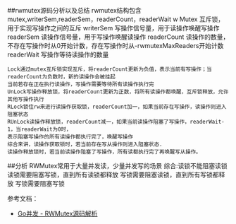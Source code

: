 ##rwmutex源码分析以及总结
    rwmutex结构包含mutex,writerSem,readerSem，readerCount，readerWait
    w Mutex 互斥锁，用于实现写操作之间的互斥
    writerSem 写操作信号量，用于读操作唤醒写操作
    readerSem 读操作信号量，用于写操作唤醒读操作
    readerCount 读操作的数量，不存在写操作时从0开始计数，存在写操作时从-rwmutexMaxReaders开始计数
    readerWait 写操作等待读操作的数量

    Lock通过mutex互斥锁实现互斥，将readerCount更新为负值，表示当前有写操作；当readerCount为负数时，新的读操作会被挂起
    当前若存在正在执行读操作，写操作需要等待所有读操作执行完
    UnLock写操作释放锁，将readerCount更新为正数，将所有读操作都唤醒，互斥锁释放，允许其他写操作执行
    RLock锁住rw来进行读操作获取锁，readerCount加一，如果当前存在写操作，读操作则进入阻塞状态
    RUnLock读操作释放锁，readerCount减一，如果当前读操作阻塞了写操作，readerWait-1，当readerWait为0时，
    表示阻塞写操作的所有读操作都执行完了，唤醒写操作
    综合来讲，读操作获取锁时，若当前存在写从操作则进入阻塞状态.
    读操作释放锁时，若当前读操作阻塞了写操作，所有读都执行完了再唤醒写从操作。
##分析
    RWMutex常用于大量并发读，少量并发写的场景
    综合:读锁不能阻塞读锁
        读锁需要阻塞写锁，直到所有读锁都释放
        写锁需要阻塞读锁，直到所有写锁都释放
        写锁需要阻塞写锁

参考文档：
- [Go并发 - RWMutex源码解析](https://juejin.cn/post/6968853664718913543)
    
